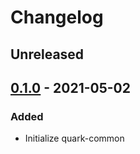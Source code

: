 # Changelog

## Unreleased

## [0.1.0] - 2021-05-02
### Added
- Initialize quark-common

[Unreleased]: https://github.com/coditory/quark-common/compare/v0.1.0...HEAD
[0.1.0]: https://github.com/coditory/quark-common/releases/tag/v0.1.0
